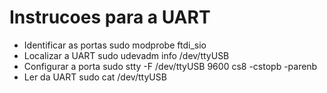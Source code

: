 # Instrucoes para a UART

- Identificar as portas
	sudo modprobe ftdi_sio
- Localizar a UART
	sudo udevadm info /dev/ttyUSB
- Configurar a porta
	sudo stty -F /dev/ttyUSB 9600 cs8 -cstopb -parenb
- Ler da UART
	sudo cat /dev/ttyUSB
